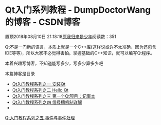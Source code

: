# Qt入门系列教程 - DumpDoctorWang的博客 - CSDN博客





置顶2018年08月10日 21:18:18[原我归来是少年](https://me.csdn.net/DumpDoctorWang)阅读数：351








Qt不是一门新的语言，本质上就是一个C++库(这样说或许不太准确，因为还包含IDE等等)，所以大家不必觉得害怕。掌握基础的C++知识，就可以编写Qt程序。

本着兴趣写博客，不知道能写多少，写多少算多少吧

本篇博客是目录
- [Qt入门教程系列之一 安装Qt](https://blog.csdn.net/DumpDoctorWang/article/details/81570133)
- [Qt入门教程系列之二 Hello Qt](https://blog.csdn.net/DumpDoctorWang/article/details/81545137)
- [Qt入门教程系列之三 第一个Qt项目：记事本](https://blog.csdn.net/DumpDoctorWang/article/details/81606695)
- [Qt入门教程系列之四 信号槽机制详解](https://blog.csdn.net/DumpDoctorWang/article/details/81662329)
- 
[Qt入门教程系列之五 事件与事件处理](https://blog.csdn.net/DumpDoctorWang/article/details/84109562)




